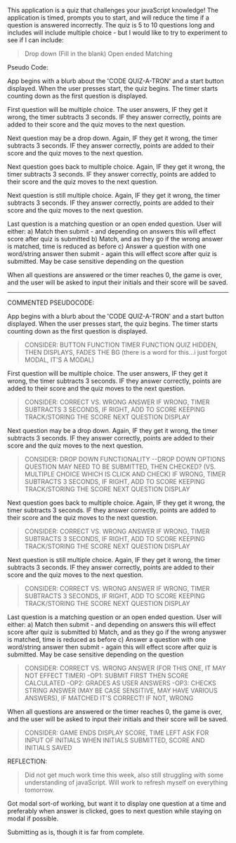 This application is a quiz that challenges your javaScript knowledge! The application is timed, prompts you to start, and will reduce the time if a question is answered incorrectly. 
The quiz is 5 to 10 questions long and includes will include multiple choice - but I would like to try to experiment to see if I can include:
>Drop down (Fill in the blank)
>Open ended
>Matching

Pseudo Code:

App begins with a blurb about the 'CODE QUIZ-A-TRON' and a start button displayed.
When the user presses start, the quiz begins. The timer starts counting down as the first question is displayed.

First question will be multiple choice. The user answers, IF they get it wrong, the timer subtracts 3 seconds. IF they answer correctly, points are added to their score and the quiz moves to the next question.

Next question may be a drop down. Again, IF they get it wrong, the timer subtracts 3 seconds. IF they answer correctly, points are added to their score and the quiz moves to the next question.

Next question goes back to multiple choice. Again, IF they get it wrong, the timer subtracts 3 seconds. IF they answer correctly, points are added to their score and the quiz moves to the next question.

Next question is still multiple choice. Again, IF they get it wrong, the timer subtracts 3 seconds. IF they answer correctly, points are added to their score and the quiz moves to the next question.

Last question is a matching question or an open ended question.
User will either:
a) Match then submit - and depending on answers this will effect score after quiz is submitted
b) Match, and as they go if the wrong answer is matched, time is reduced as before
c) Answer a question with one word/string answer then submit - again this will effect score after quiz is submitted. May be case sensitive depending on the question

When all questions are answered or the timer reaches 0, the game is over, and the user will be asked to input their initials and their score will be saved.

----

COMMENTED PSEUDOCODE:

App begins with a blurb about the 'CODE QUIZ-A-TRON' and a start button displayed.
When the user presses start, the quiz begins. The timer starts counting down as the first question is displayed.
>CONSIDER:
>BUTTON FUNCTION
>TIMER FUNCTION
>QUIZ HIDDEN, THEN DISPLAYS, FADES THE BG (there is a word for this...i just forgot MODAL, IT'S A MODAL)

First question will be multiple choice. The user answers, IF they get it wrong, the timer subtracts 3 seconds. IF they answer correctly, points are added to their score and the quiz moves to the next question.
>CONSIDER:
>CORRECT VS. WRONG ANSWER
>IF WRONG, TIMER SUBTRACTS 3 SECONDS, IF RIGHT, ADD TO SCORE
>KEEPING TRACK/STORING THE SCORE
>NEXT QUESTION DISPLAY

Next question may be a drop down. Again, IF they get it wrong, the timer subtracts 3 seconds. IF they answer correctly, points are added to their score and the quiz moves to the next question.
>CONSIDER:
>DROP DOWN FUNCTIONALITY
--DROP DOWN OPTIONS
>QUESTION MAY NEED TO BE SUBMITTED, THEN CHECKED? (VS. MULTIPLE CHOICE WHICH IS CLICK AND CHECK)
>IF WRONG, TIMER SUBTRACTS 3 SECONDS, IF RIGHT, ADD TO SCORE
>KEEPING TRACK/STORING THE SCORE
>NEXT QUESTION DISPLAY

Next question goes back to multiple choice. Again, IF they get it wrong, the timer subtracts 3 seconds. IF they answer correctly, points are added to their score and the quiz moves to the next question.
>CONSIDER:
>CORRECT VS. WRONG ANSWER
>IF WRONG, TIMER SUBTRACTS 3 SECONDS, IF RIGHT, ADD TO SCORE
>KEEPING TRACK/STORING THE SCORE
>NEXT QUESTION DISPLAY

Next question is still multiple choice. Again, IF they get it wrong, the timer subtracts 3 seconds. IF they answer correctly, points are added to their score and the quiz moves to the next question.
>CONSIDER:
>CORRECT VS. WRONG ANSWER
>IF WRONG, TIMER SUBTRACTS 3 SECONDS, IF RIGHT, ADD TO SCORE
>KEEPING TRACK/STORING THE SCORE
>NEXT QUESTION DISPLAY

Last question is a matching question or an open ended question.
User will either:
a) Match then submit - and depending on answers this will effect score after quiz is submitted
b) Match, and as they go if the wrong anyswer is matched, time is reduced as before
c) Answer a question with one word/string answer then submit - again this will effect score after quiz is submitted. May be case sensitive depending on the question
>CONSIDER:
>CORRECT VS. WRONG ANSWER (FOR THIS ONE, IT MAY NOT EFFECT TIMER)
-OP1: SUBMIT FIRST THEN SCORE CALCULATED
-OP2: GRADES AS USER ANSWERS
-OP3: CHECKS STRING ANSWER (MAY BE CASE SENSITIVE, MAY HAVE VARIOUS ANSWERS), IF MATCHED IT'S CORRECT! IF NOT, WRONG

When all questions are answered or the timer reaches 0, the game is over, and the user will be asked to input their initials and their score will be saved.
>CONSIDER:
>GAME ENDS
>DISPLAY SCORE, TIME LEFT
>ASK FOR INPUT OF INITIALS
>WHEN INITIALS SUBMITTED, SCORE AND INITIALS SAVED

REFLECTION:
>Did not get much work time this week, also still struggling with some understanding of javaScript. Will work to refresh myself on everything tomorrow.

Got modal sort-of working, but want it to display one question at a time and preferably when answer is clicked, goes to next question while staying on modal if possible.

Submitting as is, though it is far from complete.